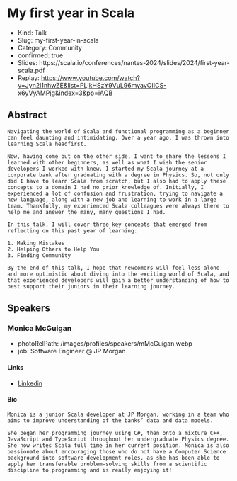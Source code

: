 # My first year in Scala

- Kind: Talk
- Slug: my-first-year-in-scala
- Category: Community
- confirmed: true
- Slides: https://scala\.io/conferences/nantes-2024/slides/2024/first-year-scala.pdf
- Replay: https://www.youtube.com/watch?v=Jyn2l1nhwZE&list=PLjkHSzY9VuL96myavOIICS-x6yVyAMPjg&index=3&pp=iAQB

## Abstract

```
Navigating the world of Scala and functional programming as a beginner can feel daunting and intimidating. Over a year ago, I was thrown into learning Scala headfirst.

Now, having come out on the other side, I want to share the lessons I learned with other beginners, as well as what I wish the senior developers I worked with knew. I started my Scala journey at a corporate bank after graduating with a degree in Physics. So, not only did I have to learn Scala from scratch, but I also had to apply these concepts to a domain I had no prior knowledge of. Initially, I experienced a lot of confusion and frustration, trying to navigate a new language, along with a new job and learning to work in a large team. Thankfully, my experienced Scala colleagues were always there to help me and answer the many, many questions I had.

In this talk, I will cover three key concepts that emerged from reflecting on this past year of learning:

1. Making Mistakes
2. Helping Others to Help You
3. Finding Community

By the end of this talk, I hope that newcomers will feel less alone and more optimistic about diving into the exciting world of Scala, and that experienced developers will gain a better understanding of how to best support their juniors in their learning journey.
```

## Speakers

### Monica McGuigan

- photoRelPath: /images/profiles/speakers/mMcGuigan.webp
- job: Software Engineer @ JP Morgan

#### Links

- [Linkedin](https://www.linkedin.com/in/monica-mcguigan)

#### Bio

```
Monica is a junior Scala developer at JP Morgan, working in a team who aims to improve understanding of the banks’ data and data models.

She began her programming journey using C#, then onto a mixture C++, JavaScript and TypeScript throughout her undergraduate Physics degree. She now writes Scala full time in her current position. Monica is also passionate about encouraging those who do not have a Computer Science background into software development roles, as she has been able to apply her transferable problem-solving skills from a scientific discipline to programming and is really enjoying it!
```
